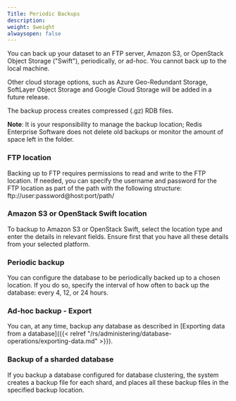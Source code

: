 ```yaml
---
Title: Periodic Backups
description: 
weight: $weight
alwaysopen: false
---
```

You can back up your dataset to an FTP server, Amazon S3, or OpenStack
Object Storage ("Swift"), periodically, or ad-hoc. You cannot back up to
the local machine.

Other cloud storage options, such as Azure Geo-Redundant Storage,
SoftLayer Object Storage and Google Cloud Storage will be added in a
future release.

The backup process creates compressed (.gz) RDB files.

**Note**: It is your responsibility to manage the backup location; Redis
Enterprise Software does not delete old backups or monitor the amount of
space left in the folder.

### FTP location

Backing up to FTP requires permissions to read and write to the FTP
location. If needed, you can specify the username and password for the
FTP location as part of the path with the following structure:
ftp://user:password\@host:port/path/

### Amazon S3 or OpenStack Swift location

To backup to Amazon S3 or OpenStack Swift, select the location type and
enter the details in relevant fields. Ensure first that you have all
these details from your selected platform.

### Periodic backup

You can configure the database to be periodically backed up to a chosen
location. If you do so, specify the interval of how often to back up the
database: every 4, 12, or 24 hours.

### Ad-hoc backup - Export

You can, at any time, backup any database as described in [Exporting
data from a
database]({{< relref "/rs/administering/database-operations/exporting-data.md" >}}).

### Backup of a sharded database

If you backup a database configured for database clustering, the system
creates a backup file for each shard, and places all these backup files
in the specified backup location.
